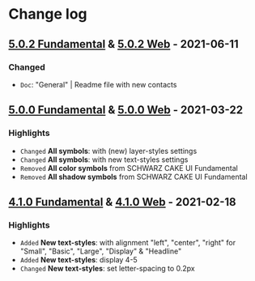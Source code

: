 # Change log

## [5.0.2 Fundamental](https://github.com/cake-hub/schwarz-sketch/tree/v5.0.2) & [5.0.2 Web](https://github.com/cake-hub/schwarz-web-sketch/tree/v5.0.2) - 2021-06-11

### Changed

* `Doc`: "General" | Readme file with new contacts


## [5.0.0 Fundamental](https://github.com/cake-hub/schwarz-sketch/tree/v5.0.0) & [5.0.0 Web](https://github.com/cake-hub/schwarz-web-sketch/tree/v5.0.0) - 2021-03-22

### Highlights

* `Changed` **All symbols**: with (new) layer-styles settings
* `Changed` **All symbols**: with new text-styles settings
* `Removed` **All color symbols** from SCHWARZ CAKE UI Fundamental
* `Removed` **All shadow symbols** from SCHWARZ CAKE UI Fundamental


## [4.1.0 Fundamental](https://github.com/cake-hub/schwarz-sketch/tree/v4.1.0) & [4.1.0 Web](https://github.com/cake-hub/schwarz-web-sketch/tree/v4.1.0) - 2021-02-18

### Highlights

* `Added` **New text-styles**: with alignment "left", "center", "right" for "Small", "Basic", "Large", "Display" & "Headline"
* `Added` **New text-styles**: display 4-5
* `Changed` **New text-styles**: set letter-spacing to 0.2px
